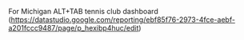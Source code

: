 For Michigan ALT+TAB tennis club dashboard (https://datastudio.google.com/reporting/ebf85f76-2973-4fce-aebf-a201fccc9487/page/p_hexibp4huc/edit)